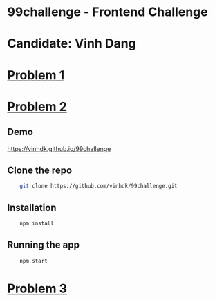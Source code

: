 # 99challenge - Frontend Challenge

# Candidate: Vinh Dang

# [Problem 1](./problem-1)

# [Problem 2](./problem-2)

## Demo

https://vinhdk.github.io/99challenge

## Clone the repo

```bash
    git clone https://github.com/vinhdk/99challenge.git
```

## Installation

```bash
    npm install
```

## Running the app

```bash
    npm start
```

# [Problem 3](./problem-3)
